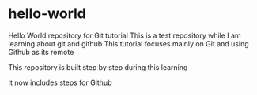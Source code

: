 # hello-world
Hello World repository for Git tutorial
This is a test repository while I am learning about git and github
This tutorial focuses mainly on Git and using Github as its remote

This repository is built step by step during this learning

It now includes steps for Github
